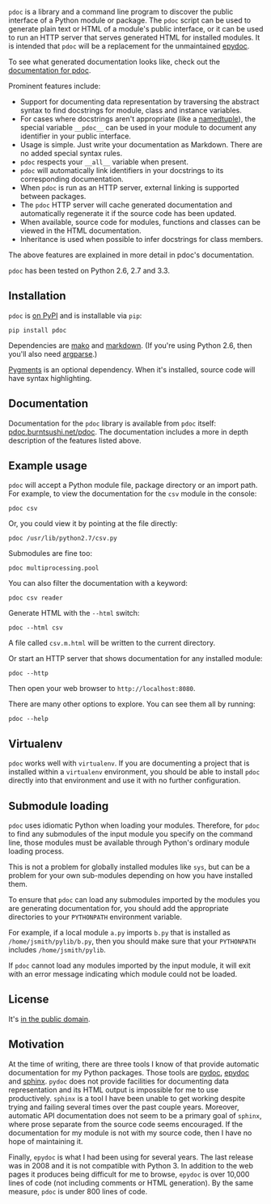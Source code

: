 `pdoc` is a library and a command line program to discover the public 
interface of a Python module or package. The `pdoc` script can be used to 
generate plain text or HTML of a module's public interface, or it can be used 
to run an HTTP server that serves generated HTML for installed modules.
It is intended that `pdoc` will be a replacement for the unmaintained
[epydoc](http://epydoc.sourceforge.net).

To see what generated documentation looks like, check out the
[documentation for pdoc](http://pdoc.burntsushi.net/pdoc).

Prominent features include:

* Support for documenting data representation by traversing the abstract syntax 
  to find docstrings for module, class and instance variables.
* For cases where docstrings aren't appropriate (like a
  [namedtuple](http://docs.python.org/2.7/library/collections.html#namedtuple-factory-function-for-tuples-with-named-fields)),
  the special variable `__pdoc__` can be used in your module to
  document any identifier in your public interface.
* Usage is simple. Just write your documentation as Markdown. There are no 
  added special syntax rules.
* `pdoc` respects your `__all__` variable when present.
* `pdoc` will automatically link identifiers in your docstrings to its
  corresponding documentation.
* When `pdoc` is run as an HTTP server, external linking is supported between 
  packages.
* The `pdoc` HTTP server will cache generated documentation and automatically
  regenerate it if the source code has been updated.
* When available, source code for modules, functions and classes can be viewed 
  in the HTML documentation.
* Inheritance is used when possible to infer docstrings for class members.

The above features are explained in more detail in pdoc's documentation.

`pdoc` has been tested on Python 2.6, 2.7 and 3.3.


Installation
------------
`pdoc` is [on PyPI](https://pypi.python.org/pypi/pdoc) and is installable via 
`pip`:

    pip install pdoc

Dependencies are [mako](https://pypi.python.org/pypi/Mako) and
[markdown](https://pypi.python.org/pypi/Markdown). (If you're using Python
2.6, then you'll also need [argparse](https://pypi.python.org/pypi/argparse).)

[Pygments](https://pypi.python.org/pypi/Pygments) is an optional dependency. 
When it's installed, source code will have syntax highlighting.


Documentation
-------------
Documentation for the `pdoc` library is available from `pdoc` itself:
[pdoc.burntsushi.net/pdoc](http://pdoc.burntsushi.net/pdoc). The documentation 
includes a more in depth description of the features listed above.


Example usage
-------------
`pdoc` will accept a Python module file, package directory or an import path.
For example, to view the documentation for the `csv` module in the console:

    pdoc csv

Or, you could view it by pointing at the file directly:

    pdoc /usr/lib/python2.7/csv.py

Submodules are fine too:

    pdoc multiprocessing.pool

You can also filter the documentation with a keyword:

    pdoc csv reader

Generate HTML with the `--html` switch:

    pdoc --html csv

A file called `csv.m.html` will be written to the current directory.

Or start an HTTP server that shows documentation for any installed module:

    pdoc --http

Then open your web browser to `http://localhost:8080`.

There are many other options to explore. You can see them all by running:

    pdoc --help


Virtualenv
----------

`pdoc` works well with `virtualenv`. If you are documenting a project that is
installed within a `virtualenv` environment, you should be able to install `pdoc`
directly into that environment and use it with no further configuration.


Submodule loading
-----------------

`pdoc` uses idiomatic Python when loading your modules. Therefore, for `pdoc`
to find any submodules of the input module you specify on the command line,
those modules must be available through Python's ordinary module loading process.

This is not a problem for globally installed modules like `sys`, but can be
a problem for your own sub-modules depending on how you have installed them.

To ensure that `pdoc` can load any submodules imported by the modules you
are generating documentation for, you should add the appropriate directories
to your `PYTHONPATH` environment variable.

For example, if a local module `a.py` imports `b.py` that is installed as
`/home/jsmith/pylib/b.py`, then you should make sure that your `PYTHONPATH`
includes `/home/jsmith/pylib`. 

If `pdoc` cannot load any modules imported by the input module, it will exit
with an error message indicating which module could not be loaded.


License
-------
It's [in the public domain](http://unlicense.org).


Motivation
----------
At the time of writing, there are three tools I know of that provide automatic
documentation for my Python packages. Those tools are
[pydoc](http://docs.python.org/2/library/pydoc.html),
[epydoc](http://epydoc.sourceforge.net) and
[sphinx](http://sphinx-doc.org). `pydoc` does not provide facilities for 
documenting data representation and its HTML output is impossible for me to use 
productively. `sphinx` is a tool I have been unable to get working despite
trying and failing several times over the past couple years. Moreover, 
automatic API documentation does not seem to be a primary goal of `sphinx`,
where prose separate from the source code seems encouraged. If the 
documentation for my module is not with my source code, then I have no hope of 
maintaining it.

Finally, `epydoc` is what I had been using for several years. The last release 
was in 2008 and it is not compatible with Python 3. In addition to the web
pages it produces being difficult for me to browse, `epydoc` is over 10,000 
lines of code (not including comments or HTML generation). By the same measure,
`pdoc` is under 800 lines of code.


